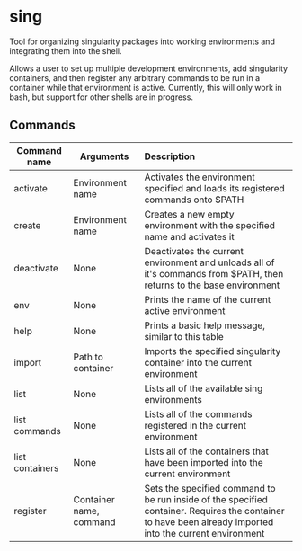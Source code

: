 # sing

Tool for organizing singularity packages into working environments and integrating them into the shell.

Allows a user to set up multiple development environments, add singularity containers, and then register
any arbitrary commands to be run in a container while that environment is active. Currently, this will only
work in bash, but support for other shells are in progress.

## Commands

| Command name    | Arguments               | Description                                                                                                                                               |
| --------------- | ----------------------- | :-------------------------------------------------------------------------------------------------------------------------------------------------------- |
| activate        | Environment name        | Activates the environment specified and loads its registered commands onto $PATH                                                                          |
| create          | Environment name        | Creates a new empty environment with the specified name and activates it                                                                                  |
| deactivate      | None                    | Deactivates the current environment and unloads all of it's commands from $PATH, then returns to the base environment                                     |
| env             | None                    | Prints the name of the current active environment                                                                                                         |
| help            | None                    | Prints a basic help message, similar to this table                                                                                                        |
| import          | Path to container       | Imports the specified singularity container into the current environment                                                                                  |
| list            | None                    | Lists all of the available sing environments                                                                                                              |
| list commands   | None                    | Lists all of the commands registered in the current environment                                                                                           |
| list containers | None                    | Lists all of the containers that have been imported into the current environment                                                                          |
| register        | Container name, command | Sets the specified command to be run inside of the specified container. Requires the container to have been already imported into the current environment |
